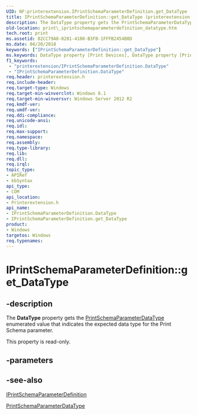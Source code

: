 ```yaml
---
UID: NF:printerextension.IPrintSchemaParameterDefinition.get_DataType
title: IPrintSchemaParameterDefinition::get_DataType (printerextension.h)
description: The DataType property gets the PrintSchemaParameterDataType enumerated value that indicates the expected data type for the Print Schema parameter.
old-location: print\_iprintschemaparameterdefinition_datatype.htm
tech.root: print
ms.assetid: 82CC79A8-0281-4100-B3FB-1FFFB2454B8D
ms.date: 04/20/2018
keywords: ["IPrintSchemaParameterDefinition::get_DataType"]
ms.keywords: DataType property [Print Devices], DataType property [Print Devices],IPrintSchemaParameterDefinition interface, IPrintSchemaParameterDefinition interface [Print Devices],DataType property, IPrintSchemaParameterDefinition.DataType, IPrintSchemaParameterDefinition.get_DataType, IPrintSchemaParameterDefinition::DataType, IPrintSchemaParameterDefinition::get_DataType, get_DataType, print._iprintschemaparameterdefinition_datatype, printerextension/IPrintSchemaParameterDefinition::DataType, printerextension/IPrintSchemaParameterDefinition::get_DataType
f1_keywords:
 - "printerextension/IPrintSchemaParameterDefinition.DataType"
 - "IPrintSchemaParameterDefinition.DataType"
req.header: printerextension.h
req.include-header: 
req.target-type: Windows
req.target-min-winverclnt: Windows 8.1
req.target-min-winversvr: Windows Server 2012 R2
req.kmdf-ver: 
req.umdf-ver: 
req.ddi-compliance: 
req.unicode-ansi: 
req.idl: 
req.max-support: 
req.namespace: 
req.assembly: 
req.type-library: 
req.lib: 
req.dll: 
req.irql: 
topic_type:
- APIRef
- kbSyntax
api_type:
- COM
api_location:
- Printerextension.h
api_name:
- IPrintSchemaParameterDefinition.DataType
- IPrintSchemaParameterDefinition.get_DataType
product:
- Windows
targetos: Windows
req.typenames: 
---
```


# IPrintSchemaParameterDefinition::get_DataType


## -description


The <b>DataType</b> property gets the <a href="https://docs.microsoft.com/windows-hardware/drivers/ddi/printerextension/ne-printerextension-tagprintschemaparameterdatatype">PrintSchemaParameterDataType</a> enumerated value that indicates the expected data type for the Print Schema parameter.

This property is read-only.


## -parameters


## -see-also




<a href="https://docs.microsoft.com/windows-hardware/drivers/ddi/printerextension/nn-printerextension-iprintschemaparameterdefinition">IPrintSchemaParameterDefinition</a>



<a href="https://docs.microsoft.com/windows-hardware/drivers/ddi/printerextension/ne-printerextension-tagprintschemaparameterdatatype">PrintSchemaParameterDataType</a>
 

 

